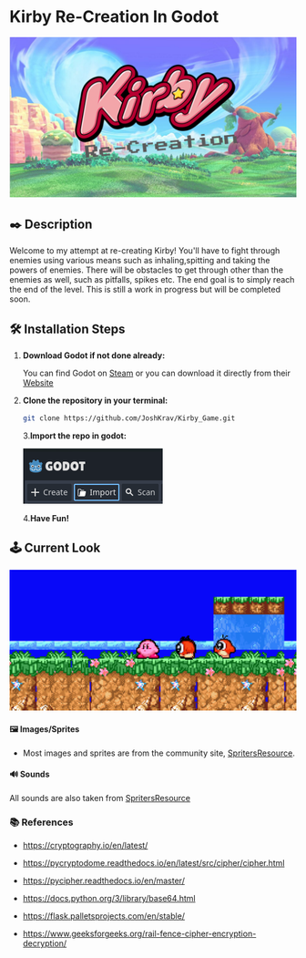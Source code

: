 # Kirby Re-Creation In Godot

 ![Title](./images/Kirby_Title.png)  
 
## ✒️ Description

Welcome to my attempt at re-creating Kirby! You'll have to fight through enemies using various means such as inhaling,spitting and taking the powers of enemies. There will be obstacles to get through 
other than the enemies as well, such as pitfalls, spikes etc. The end goal is to simply reach the end of the level. This is still a work in progress but will be completed soon.

## 🛠 Installation Steps

1. **Download Godot if not done already:**

   You can find Godot on [Steam](https://store.steampowered.com/app/404790/Godot_Engine/) or you can download it directly from their [Website](https://godotengine.org/)
   
2. **Clone the repository in your terminal:**
   ```bash
   git clone https://github.com/JoshKrav/Kirby_Game.git
   ```
   
   3.**Import the repo in godot:**

   ![Import](./images/godot.png)  

   4.**Have Fun!**

## 🕹️ Current Look

![Import](./images/kirbyimage.png) 

   
#### 🖼️ Images/Sprites

-   Most images and sprites are from the community site, [SpritersResource](https://www.spriters-resource.com/game_boy_advance/kirbyandtheamazingmirror/sheet/2658/?source=genre).

#### 🔊 Sounds

All sounds are also taken from [SpritersResource](https://www.spriters-resource.com/game_boy_advance/kirbyandtheamazingmirror/sheet/2658/?source=genre)

### 📚 References

-   https://cryptography.io/en/latest/

-   https://pycryptodome.readthedocs.io/en/latest/src/cipher/cipher.html

-   https://pycipher.readthedocs.io/en/master/

-   https://docs.python.org/3/library/base64.html

-   https://flask.palletsprojects.com/en/stable/

-   https://www.geeksforgeeks.org/rail-fence-cipher-encryption-decryption/


